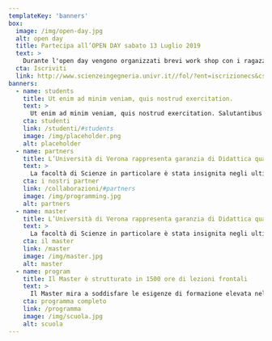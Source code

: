 ```yaml
---
templateKey: 'banners'
box:
  image: /img/open-day.jpg
  alt: open day
  title: Partecipa all’OPEN DAY sabato 13 Luglio 2019
  text: >
    Durante l'open day vengono organizzati brevi work shop con i ragazzi del master che ti aiuteranno a creare il tuo primo gioco
  cta: Iscriviti
  link: http://www.scienzeingegneria.univr.it//fol/?ent=iscrizionecs&cs=406&aa=2019%2F2020&lang=it
banners:
  - name: students
    title: Ut enim ad minim veniam, quis nostrud exercitation.
    text: >
      Ut enim ad minim veniam, quis nostrud exercitation. Salutantibus vitae elit libero, a pharetra augue. Curabitur blandit tempus ardua ridiculus sed magna. Praeterea iter est quasdam res quas ex communi.
    cta: studenti
    link: /studenti/#students
    image: /img/placeholder.png
    alt: placeholder
  - name: partners
    title: L’Università di Verona rappresenta garanzia di Didattica qualificata, Strutture e Ricerca.
    text: >
      La facoltà di Scienze in particolare è stata insignita negli ultimi anni di numerosi riconoscimenti per qualità di insegnamenti e ricerca. E’ presente tra gli altri un indirizzo ad orientamento multimediale nell’ambito della laurea magistrale in Ingegneria e scienze informatiche.
    cta: i nostri partner
    link: /collaborazioni/#partners
    image: /img/programming.jpg
    alt: partners
  - name: master
    title: L’Università di Verona rappresenta garanzia di Didattica qualificata, Strutture e Ricerca.
    text: >
      La facoltà di Scienze in particolare è stata insignita negli ultimi anni di numerosi riconoscimenti per qualità di insegnamenti e ricerca. E’ presente tra gli altri un indirizzo ad orientamento multimediale nell’ambito della laurea magistrale in Ingegneria e scienze informatiche.
    cta: il master
    link: /master
    image: /img/master.jpg
    alt: master
  - name: program
    title: Il Master è strutturato in 1500 ore di lezioni frontali
    text: >
      Il Master mira a soddisfare le esigenze di formazione elevata nell’ambito dello sviluppo di applicazioni videoludiche.
    cta: programma completo
    link: /programma
    image: /img/scuola.jpg
    alt: scuola
---
```

